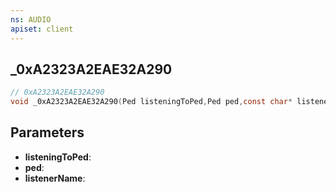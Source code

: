 ```yaml
---
ns: AUDIO
apiset: client
---
```

## _0xA2323A2EAE32A290

```c
// 0xA2323A2EAE32A290
void _0xA2323A2EAE32A290(Ped listeningToPed,Ped ped,const char* listenerName);
```


## Parameters
* **listeningToPed**:
* **ped**:
* **listenerName**:



